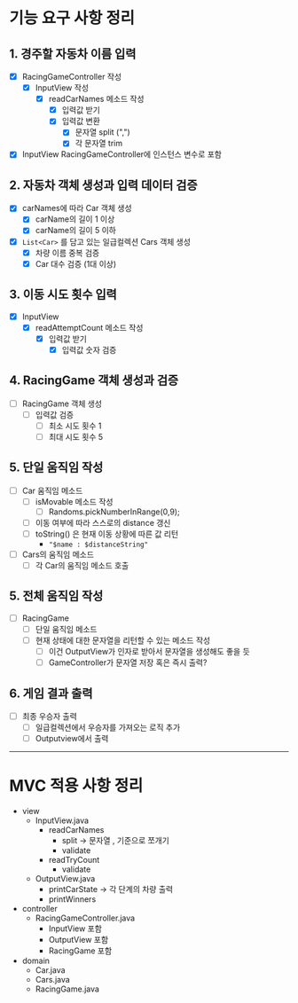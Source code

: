 # 기능 요구 사항 정리
## 1. 경주할 자동차 이름 입력
- [x] RacingGameController 작성
  - [x] InputView 작성
    - [x] readCarNames 메소드 작성
      - [x] 입력값 받기
      - [x] 입력값 변환
        - [x] 문자열 split (",")
        - [x] 각 문자열 trim
- [x] InputView RacingGameController에 인스턴스 변수로 포함
## 2. 자동차 객체 생성과 입력 데이터 검증
- [x] carNames에 따라 Car 객체 생성
  - [x] carName의 길이 1 이상
  - [x] carName의 길이 5 이하
- [x] `List<Car>` 를 담고 있는 일급컬렉션 Cars 객체 생성
  - [x] 차량 이름 중복 검증
  - [x] Car 대수 검증 (1대 이상)
## 3. 이동 시도 횟수 입력
- [x] InputView
  - [x] readAttemptCount 메소드 작성
    - [x] 입력값 받기
      - [x] 입력값 숫자 검증
## 4. RacingGame 객체 생성과 검증
- [ ] RacingGame 객체 생성
  - [ ] 입력값 검증
    - [ ] 최소 시도 횟수 1
    - [ ] 최대 시도 횟수 5
## 5. 단일 움직임 작성
- [ ] Car 움직임 메소드
  - [ ] isMovable 메소드 작성
    - [ ] Randoms.pickNumberInRange(0,9);
  - [ ] 이동 여부에 따라 스스로의 distance 갱신
  - [ ] toString() 은 현재 이동 상황에 따른 값 리턴
    - `"$name : $distanceString"`
- [ ] Cars의 움직임 메소드
  - [ ] 각 Car의 움직임 메소드 호출
## 5. 전체 움직임 작성
- [ ] RacingGame
  - [ ] 단일 움직임 메소드
  - [ ] 현재 상태에 대한 문자열을 리턴할 수 있는 메소드 작성
    - [ ] 이건 OutputView가 인자로 받아서 문자열을 생성해도 좋을 듯
    - [ ] GameController가 문자열 저장 혹은 즉시 출력?
## 6. 게임 결과 출력
- [ ] 최종 우승자 출력
  - [ ] 일급컬렉션에서 우승자를 가져오는 로직 추가
  - [ ] Outputview에서 출력

---  
# MVC 적용 사항 정리
- view
  - InputView.java
    - readCarNames
      - split -> 문자열 , 기준으로 쪼개기
      - validate
    - readTryCount
      - validate
  - OutputView.java
    - printCarState -> 각 단계의 차량 출력
    - printWinners
- controller
  - RacingGameController.java
    - InputView 포함
    - OutputView 포함
    - RacingGame 포함
- domain
  - Car.java
  - Cars.java
  - RacingGame.java
